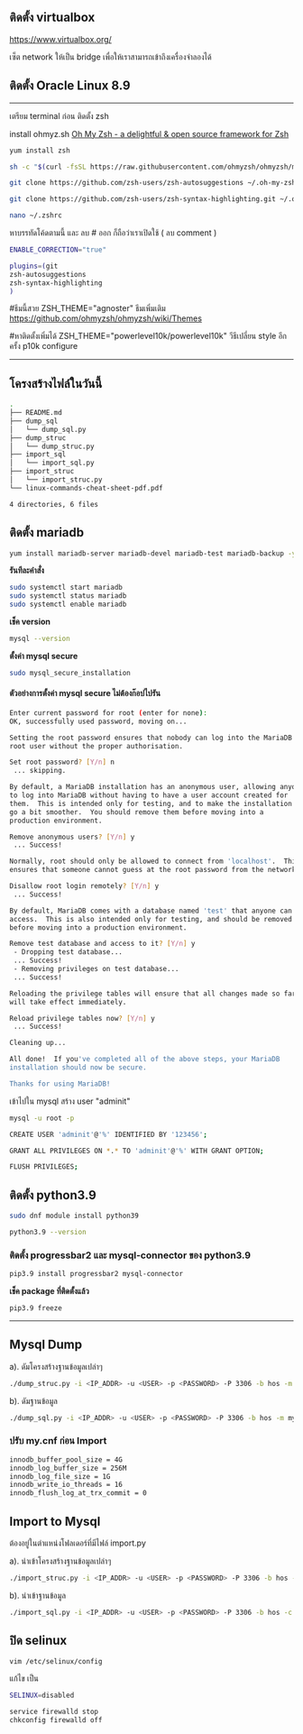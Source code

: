 ## ติดตั้ง virtualbox

https://www.virtualbox.org/

เซ็ต network ให้เป็น bridge เพื่อให้เราสามารถเข้าถึงเครื่องจำลองได้

## ติดตั้ง Oracle Linux 8.9


---


เตรียม terminal ก่อน 
ติดตั้ง zsh

install ohmyz.sh
[Oh My Zsh - a delightful & open source framework for Zsh](https://ohmyz.sh/#install)

```bash
yum install zsh
```

```bash
sh -c "$(curl -fsSL https://raw.githubusercontent.com/ohmyzsh/ohmyzsh/master/tools/install.sh)"
```

```bash
git clone https://github.com/zsh-users/zsh-autosuggestions ~/.oh-my-zsh/custom/plugins/zsh-autosuggestions
```

```bash
git clone https://github.com/zsh-users/zsh-syntax-highlighting.git ~/.oh-my-zsh/custom/plugins/zsh-syntax-highlighting
```


```bash
nano ~/.zshrc
```

หาบรรทัดโค้ดตามนี้ และ ลบ # ออก ก็ถือว่าเราเปิดใช้ ( ลบ comment )
```bash
ENABLE_CORRECTION="true"
```

```bash
plugins=(git
zsh-autosuggestions
zsh-syntax-highlighting
)
```


#ธีมนี้สวย
ZSH_THEME="agnoster"
ธีมเพิ่มเติม
https://github.com/ohmyzsh/ohmyzsh/wiki/Themes

#หาติดตั้งเพิ่มได้
ZSH_THEME="powerlevel10k/powerlevel10k"
วีธีเปลี่ยน style อีกครั้ง
p10k configure

---

## โครงสร้างไฟล์ในวันนี้
```bash
.
├── README.md
├── dump_sql
│   └── dump_sql.py
├── dump_struc
│   └── dump_struc.py
├── import_sql
│   └── import_sql.py
├── import_struc
│   └── import_struc.py
└── linux-commands-cheat-sheet-pdf.pdf

4 directories, 6 files
```


## ติดตั้ง mariadb


```bash
yum install mariadb-server mariadb-devel mariadb-test mariadb-backup -y
```

**รันทีละคำสั่ง**

```bash
sudo systemctl start mariadb
sudo systemctl status mariadb
sudo systemctl enable mariadb
```

**เช็ค version**

```bash
mysql --version
```

**ตั้งค่า mysql secure**

```bash
sudo mysql_secure_installation
```

#### ตัวอย่างการตั้งค่า mysql secure ไม่ต้องก๊อปไปรัน
```bash
Enter current password for root (enter for none):
OK, successfully used password, moving on...

Setting the root password ensures that nobody can log into the MariaDB
root user without the proper authorisation.

Set root password? [Y/n] n
 ... skipping.

By default, a MariaDB installation has an anonymous user, allowing anyone
to log into MariaDB without having to have a user account created for
them.  This is intended only for testing, and to make the installation
go a bit smoother.  You should remove them before moving into a
production environment.

Remove anonymous users? [Y/n] y
 ... Success!

Normally, root should only be allowed to connect from 'localhost'.  This
ensures that someone cannot guess at the root password from the network.

Disallow root login remotely? [Y/n] y
 ... Success!

By default, MariaDB comes with a database named 'test' that anyone can
access.  This is also intended only for testing, and should be removed
before moving into a production environment.

Remove test database and access to it? [Y/n] y
 - Dropping test database...
 ... Success!
 - Removing privileges on test database...
 ... Success!

Reloading the privilege tables will ensure that all changes made so far
will take effect immediately.

Reload privilege tables now? [Y/n] y
 ... Success!

Cleaning up...

All done!  If you've completed all of the above steps, your MariaDB
installation should now be secure.

Thanks for using MariaDB!
```

เข้าไปใน mysql สร้าง user "adminit" 

```bash
mysql -u root -p
```


```bash
CREATE USER 'adminit'@'%' IDENTIFIED BY '123456';
```

```bash
GRANT ALL PRIVILEGES ON *.* TO 'adminit'@'%' WITH GRANT OPTION;

FLUSH PRIVILEGES;
```



## ติดตั้ง python3.9


```bash
sudo dnf module install python39
```

```bash
python3.9 --version
```

### ติดตั้ง progressbar2 และ mysql-connector ของ python3.9

```bash
pip3.9 install progressbar2 mysql-connector
```

**เช็ค package ที่ติดตั้งแล้ว**
```bash
pip3.9 freeze
```

---
## Mysql Dump

a). ดัมโครงสร้างฐานข้อมูลเปล่าๆ

```bash
./dump_struc.py -i <IP_ADDR> -u <USER> -p <PASSWORD> -P 3306 -b hos -m mysqldump -c true -l true -a false
```

b). ดัมฐานข้อมูล

```bash
./dump_sql.py -i <IP_ADDR> -u <USER> -p <PASSWORD> -P 3306 -b hos -m mysqldump -c true -l true -a false
```

### ปรับ my.cnf ก่อน Import

```bash
innodb_buffer_pool_size = 4G
innodb_log_buffer_size = 256M
innodb_log_file_size = 1G
innodb_write_io_threads = 16
innodb_flush_log_at_trx_commit = 0
```

## Import to Mysql
ต้องอยู่ในตำแหน่งโฟลเดอร์ที่มีไฟล์ import.py 

a). นำเข้าโครงสร้างฐานข้อมูลเปล่าๆ

```bash
./import_struc.py -i <IP_ADDR> -u <USER> -p <PASSWORD> -P 3306 -b hos -c mysql -d ./
```

b). นำเข้าฐานข้อมูล
```bash
./import_sql.py -i <IP_ADDR> -u <USER> -p <PASSWORD> -P 3306 -b hos -c mysql -d ./
```





## ปิด selinux

```bash
vim /etc/selinux/config
```

แก้ไข เป็น
```bash
SELINUX=disabled
```

```bash
service firewalld stop
chkconfig firewalld off
```

